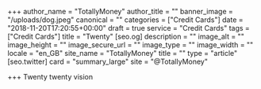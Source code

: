 +++
author_name = "TotallyMoney"
author_title = ""
banner_image = "/uploads/dog.jpeg"
canonical = ""
categories = ["Credit Cards"]
date = "2018-11-20T17:20:55+00:00"
draft = true
service = "Credit Cards"
tags = ["Credit Cards"]
title = "Twenty"
[seo.og]
description = ""
image_alt = ""
image_height = ""
image_secure_url = ""
image_type = ""
image_width = ""
locale = "en_GB"
site_name = "TotallyMoney"
title = ""
type = "article"
[seo.twitter]
card = "summary_large"
site = "@TotallyMoney"

+++
Twenty twenty vision